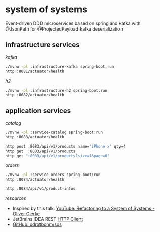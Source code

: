 # system of systems
Event-driven DDD microservices based on spring and kafka with @JsonPath for @ProjectedPayload kafka deserialization

## infrastructure services

_kafka_

```bash
./mvnw -pl :infrastructure-kafka spring-boot:run
http :8081/actuator/health
```

_h2_

```bash
./mvnw -pl :infrastructure-h2 spring-boot:run
http :8082/actuator/health
```

## application services

_catalog_

```bash
./mvnw -pl :service-catalog spring-boot:run
http :8083/actuator/health

http post :8083/api/v1/products name="iPhone x" qty=4
http get  :8083/api/v1/products
http get ":8083/api/v1/products?size=1&page=0"
```

_orders_

```bash
./mvnw -pl :service-orders spring-boot:run
http :8084/actuator/health

http :8084/api/v1/product-infos
```

_resources_

* Inspired by this talk: [YouTube: Refactoring to a System of Systems - Oliver Gierke](https://www.youtube.com/watch?v=VWefNT8Lb74)
* JetBrains IDEA REST [HTTP Client](https://blog.jetbrains.com/phpstorm/2018/04/easier-start-with-the-http-client/)
* [GitHub: odrotbohm/sos](https://github.com/odrotbohm/sos/tree/master/30-messaging-sos)
